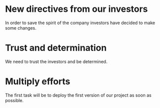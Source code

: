 # New directives from our investors
In order to save the spirit of the company investors have decided to make some changes.

# Trust and determination
We need to trust the investors and be determined.

# Multiply efforts
The first task will be to deploy the first version of our project as soon as possible. 
